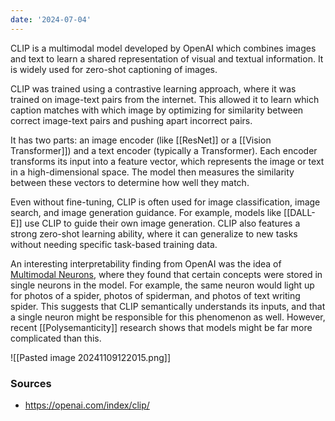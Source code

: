 ```yaml
---
date: '2024-07-04'
---
```

CLIP is a multimodal model developed by OpenAI which combines images and text to learn a shared representation of visual and textual information. It is widely used for zero-shot captioning of images.

CLIP was trained using a contrastive learning approach, where it was trained on image-text pairs from the internet. This allowed it to learn which caption matches with which image by optimizing for similarity between correct image-text pairs and pushing apart incorrect pairs.

It has two parts: an image encoder (like [[ResNet]] or a [[Vision Transformer]]) and a text encoder (typically a Transformer). Each encoder transforms its input into a feature vector, which represents the image or text in a high-dimensional space. The model then measures the similarity between these vectors to determine how well they match.

Even without fine-tuning, CLIP is often used for image classification, image search, and image generation guidance. For example, models like [[DALL-E]] use CLIP to guide their own image generation. CLIP also features a strong zero-shot learning ability, where it can generalize to new tasks without needing specific task-based training data.

An interesting interpretability finding from OpenAI was the idea of [Multimodal Neurons](https://openai.com/index/multimodal-neurons/), where they found that certain concepts were stored in single neurons in the model. For example, the same neuron would light up for photos of a spider, photos of spiderman, and photos of text writing spider. This suggests that CLIP semantically understands its inputs, and that a single neuron might be responsible for this phenomenon as well. However, recent [[Polysemanticity]] research shows that models might be far more complicated than this.

![[Pasted image 20241109122015.png]]

### Sources
- https://openai.com/index/clip/